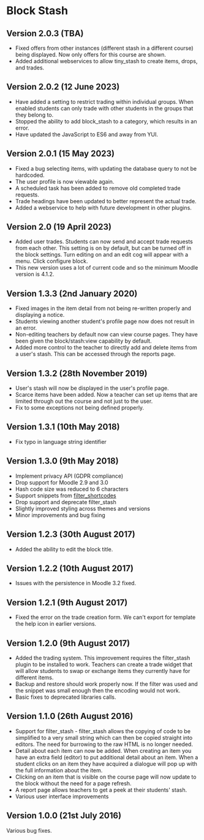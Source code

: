 Block Stash
===========

Version 2.0.3 (TBA)
-------------------

* Fixed offers from other instances (different stash in a different course) being displayed. Now only offers for this course are shown.
* Added additional webservices to allow tiny_stash to create items, drops, and trades.

Version 2.0.2 (12 June 2023)
----------------------------

* Have added a setting to restrict trading within individual groups. When enabled students can only trade with other students in the groups that they belong to.
* Stopped the ability to add block_stash to a category, which results in an error.
* Have updated the JavaScript to ES6 and away from YUI.

Version 2.0.1 (15 May 2023)
---------------------------

* Fixed a bug selecting items, with updating the database query to not be hardcoded.
* The user profile is now viewable again.
* A scheduled task has been added to remove old completed trade requests.
* Trade headings have been updated to better represent the actual trade.
* Added a webservice to help with future development in other plugins.

Version 2.0 (19 April 2023)
---------------------------

* Added user trades. Students can now send and accept trade requests from each other. This setting is on by default, but can be turned off in the block settings.
  Turn editing on and an edit cog will appear with a menu. Click configure block.
* This new version uses a lot of current code and so the minimum Moodle version is 4.1.2.

Version 1.3.3 (2nd January 2020)
----------------------------------

* Fixed images in the item detail from not being re-written properly and displaying a notice.
* Students viewing another student's profile page now does not result in an error.
* Non-editing teachers by default now can view course pages. They have been given the block/stash:view capability by default.
* Added more control to the teacher to directly add and delete items from a user's stash. This can be accessed through the reports page.

Version 1.3.2 (28th November 2019)
----------------------------------

* User's stash will now be displayed in the user's profile page.
* Scarce items have been added. Now a teacher can set up items that are limited through out the course and not just to the user.
* Fix to some exceptions not being defined properly.

Version 1.3.1 (10th May 2018)
-----------------------------

* Fix typo in language string identifier

Version 1.3.0 (9th May 2018)
----------------------------

* Implement privacy API (GDPR compliance)
* Drop support for Moodle 2.9 and 3.0
* Hash code size was reduced to 6 characters
* Support snippets from [filter_shortcodes](https://github.com/branchup/moodle-filter_shortcodes)
* Drop support and deprecate filter_stash
* Slightly improved styling across themes and versions
* Minor improvements and bug fixing

Version 1.2.3 (30th August 2017)
--------------------------------
* Added the ability to edit the block title.

Version 1.2.2 (10th August 2017)
--------------------------------
* Issues with the persistence in Moodle 3.2 fixed.

Version 1.2.1 (9th August 2017)
-------------------------------
* Fixed the error on the trade creation form. We can't export for template the help icon in earlier versions.

Version 1.2.0 (9th August 2017)
-------------------------------
* Added the trading system. This improvement requires the filter_stash plugin to be installed to work. Teachers can create a trade widget that will allow students to swap or exchange items they currently have for different items.
* Backup and restore should work properly now. If the filter was used and the snippet was small enough then the encoding would not work.
* Basic fixes to deprecated libraries calls.

Version 1.1.0 (26th August 2016)
--------------------------------
* Support for filter_stash - filter_stash allows the copying of code to be simplified to a very small string which can then be copied straight into editors. The need for burrowing to the raw HTML is no longer needed.
* Detail about each item can now be added. When creating an item you have an extra field (editor) to put additional detail about an item. When a student clicks on an item they have acquired a dialogue will pop up with the full information about the item.
* Clicking on an item that is visible on the course page will now update to the block without the need for a page refresh.
* A report page allows teachers to get a peek at their students' stash.
* Various user interface improvements

Version 1.0.0 (21st July 2016)
------------------------------
Various bug fixes.
